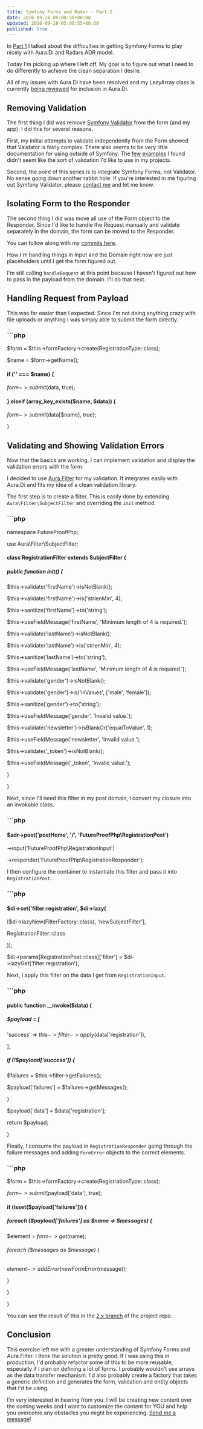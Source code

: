 ```yaml
---
title: Symfony Forms and Radar - Part 2
date: 2016-09-28 05:00:55+00:00
updated: 2016-09-28 05:00:55+00:00
published: true
---
```


In [Part 1](/symfony-forms-radar/) I talked about the difficulties in getting Symfony Forms to play nicely with Aura.Di and Radars ADR model.

Today I'm picking up where I left off. My goal is to figure out what I need to do differently to achieve the clean separation I desire.

All of my issues with Aura.Di have been resolved and my LazyArray class is currently [being reviewed](https://github.com/auraphp/Aura.Di/pull/138) for inclusion in Aura.Di.

## Removing Validation

The first thing I did was remove [Symfony Validator](http://symfony.com/components/Validator) from the form (and my app). I did this for several reasons.

First, my initial attempts to validate independently from the Form showed that Validator is fairly complex. There also seems to be very little documentation for using outside of Symfony. The [few](https://blog.tinned-software.net/using-the-symfony-validator-as-a-standalone-component/) [examples](https://gist.github.com/chrisguitarguy/2b27669a2e8d84d948ff) I found didn't seem like the sort of validation I'd like to use in my projects.

Second, the point of this series is to integrate Symfony Forms, not Validator. No sense going down another rabbit hole. If you're interested in me figuring out Symfony Validator, please [contact me](/contact/) and let me know.

## Isolating Form to the Responder

The second thing I did was move all use of the Form object to the Responder. Since I'd like to handle the Request manually and validate separately in the domain, the form can be moved to the Responder.

You can follow along with my [commits here](https://github.com/futureproofphp/symfony-forms-radar/commit/2ed2da998c9084bff97c647d2cf158a9903b5d70).

How I'm handling things in Input and the Domain right now are just placeholders until I get the form figured out.

I'm still calling `handleRequest` at this point because I haven't figured out how to pass in the payload from the domain. I'll do that next.

## Handling Request from Payload

This was far easier than I expected. Since I'm not doing anything crazy with file uploads or anything I was simply able to submit the form directly.

### ```php

$form = $this->formFactory->create(RegistrationType::class);

$name = $form->getName();

#### if ('' === $name) {

$form->submit($data, true);

#### } elseif (array_key_exists($name, $data)) {

$form->submit($data[$name], true);

}

## Validating and Showing Validation Errors

Now that the basics are working, I can implement validation and display the validation errors with the form.

I decided to use [Aura.Filter](https://github.com/auraphp/Aura.Filter) for my validation. It integrates easily with Aura.Di and fits my idea of a clean validation library.

The first step is to create a filter. This is easily done by extending `Aura\Filter\SubjectFilter` and overriding the `init` method.

### ```php

namespace FutureProofPhp;

use Aura\Filter\SubjectFilter;

#### class RegistrationFilter extends SubjectFilter {

##### public function init() {

$this->validate('firstName')->isNotBlank();

$this->validate('firstName')->is('strlenMin', 4);

$this->sanitize('firstName')->to('string');

$this->useFieldMessage('firstName', 'Minimum length of 4 is required.');

$this->validate('lastName')->isNotBlank();

$this->validate('lastName')->is('strlenMin', 4);

$this->sanitize('lastName')->to('string');

$this->useFieldMessage('lastName', 'Minimum length of 4 is required.');

$this->validate('gender')->isNotBlank();

$this->validate('gender')->is('inValues', ['male', 'female']);

$this->sanitize('gender')->to('string');

$this->useFieldMessage('gender', 'Invalid value.');

$this->validate('newsletter')->isBlankOr('equalToValue', 1);

$this->useFieldMessage('newsletter', 'Invalid value.');

$this->validate('_token')->isNotBlank();

$this->useFieldMessage('_token', 'Invalid value.');

}

}

Next, since I'll need this filter in my post domain, I convert my closure into an invokable class.

### ```php

#### $adr->post('postHome', '/', 'FutureProofPhp\RegistrationPost')

->input('FutureProofPhp\RegistrationInput')

->responder('FutureProofPhp\RegistrationResponder');

I then configure the container to instantiate this filter and pass it into `RegistrationPost`.

### ```php

#### $di->set('filter:registration', $di->lazy(

[$di->lazyNew(FilterFactory::class), 'newSubjectFilter'],

RegistrationFilter::class

));

$di->params[RegistrationPost::class]['filter'] = $di->lazyGet('filter:registration');

Next, I apply this filter on the data I get from `RegistrationInput`.

### ```php

#### public function __invoke($data) {

##### $payload = [

'success' => $this->filter->apply($data['registration']),

];

##### if (!$payload['success']) {

$failures = $this->filter->getFailures();

$payload['failures'] = $failures->getMessages();

}

$payload['data'] = $data['registration'];

return $payload;

}

Finally, I consume the payload in `RegistrationResponder` going through the failure messages and adding `FormError` objects to the correct elements.

### ```php

$form = $this->formFactory->create(RegistrationType::class);

$form->submit($payload['data'], true);

#### if (isset($payload['failures'])) {

##### foreach ($payload['failures'] as $name => $messages) {

$element = $form->get($name);

###### foreach ($messages as $message) {

$element->addError(new FormError($message));

}

}

}

You can see the result of this in the [2.x branch](https://github.com/futureproofphp/symfony-forms-radar/tree/2.x) of the project repo.

## Conclusion

This exercise left me with a greater understanding of Symfony Forms and Aura.Filter. I think the solution is pretty good. If I was using this in production, I'd probably refactor some of this to be more reusable, especially if I plan on defining a lot of forms. I probably wouldn't use arrays as the data transfer mechanism. I'd also probably create a factory that takes a generic definition and generates the form, validation and entity objects that I'd be using.

I’m very interested in hearing from you. I will be creating new content over the coming weeks and I want to customize the content for YOU and help you overcome any obstacles you might be experiencing. [Send me a message](/contact/)!

